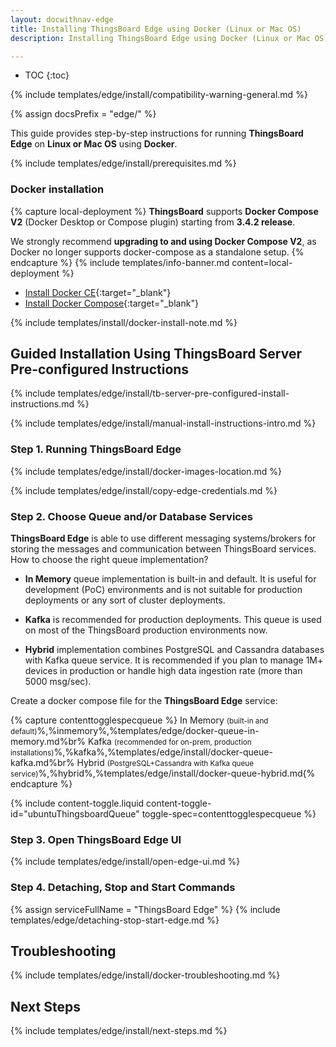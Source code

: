 ```yaml
---
layout: docwithnav-edge
title: Installing ThingsBoard Edge using Docker (Linux or Mac OS)
description: Installing ThingsBoard Edge using Docker (Linux or Mac OS)

---
```


* TOC
{:toc}

{% include templates/edge/install/compatibility-warning-general.md %}

{% assign docsPrefix = "edge/" %}

This guide provides step-by-step instructions for running **ThingsBoard Edge** on **Linux or Mac OS** using **Docker**.

{% include templates/edge/install/prerequisites.md %}

### Docker installation

{% capture local-deployment %}
**ThingsBoard** supports **Docker Compose V2** (Docker Desktop or Compose plugin) starting from **3.4.2 release**.

We strongly recommend **upgrading to and using Docker Compose V2**, as Docker no longer supports docker-compose as a standalone setup.
{% endcapture %}
{% include templates/info-banner.md content=local-deployment %}

- [Install Docker CE](https://docs.docker.com/engine/install/){:target="_blank"}
- [Install Docker Compose](https://docs.docker.com/compose/install/){:target="_blank"}

{% include templates/install/docker-install-note.md %}

## Guided Installation Using ThingsBoard Server Pre-configured Instructions

{% include templates/edge/install/tb-server-pre-configured-install-instructions.md %}

{% include templates/edge/install/manual-install-instructions-intro.md %}

### Step 1. Running ThingsBoard Edge

{% include templates/edge/install/docker-images-location.md %}

{% include templates/edge/install/copy-edge-credentials.md %}

### Step 2. Choose Queue and/or Database Services

**ThingsBoard Edge** is able to use different messaging systems/brokers for storing the messages and communication between ThingsBoard services. How to choose the right queue implementation?

* **In Memory** queue implementation is built-in and default. It is useful for development (PoC) environments and is not suitable for production deployments or any sort of cluster deployments.

* **Kafka** is recommended for production deployments. This queue is used on most of the ThingsBoard production environments now.

* **Hybrid** implementation combines PostgreSQL and Cassandra databases with Kafka queue service. It is recommended if you plan to manage 1M+ devices in production or handle high data ingestion rate (more than 5000 msg/sec).

Create a docker compose file for the **ThingsBoard Edge** service:

{% capture contenttogglespecqueue %}
In Memory <small>(built-in and default)</small>%,%inmemory%,%templates/edge/docker-queue-in-memory.md%br%
Kafka <small>(recommended for on-prem, production installations)</small>%,%kafka%,%templates/edge/install/docker-queue-kafka.md%br%
Hybrid <small>(PostgreSQL+Cassandra with Kafka queue service)</small>%,%hybrid%,%templates/edge/install/docker-queue-hybrid.md{% endcapture %}

{% include content-toggle.liquid content-toggle-id="ubuntuThingsboardQueue" toggle-spec=contenttogglespecqueue %}

### Step 3. Open ThingsBoard Edge UI

{% include templates/edge/install/open-edge-ui.md %}

### Step 4. Detaching, Stop and Start Commands

{% assign serviceFullName = "ThingsBoard Edge" %}
{% include templates/edge/detaching-stop-start-edge.md %}

## Troubleshooting

{% include templates/edge/install/docker-troubleshooting.md %}

## Next Steps

{% include templates/edge/install/next-steps.md %}



